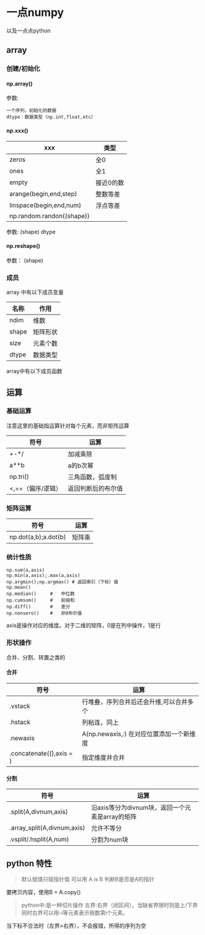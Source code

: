 # 一点numpy

以及一点点python

## array

### 创建/初始化

#### np.array()

参数:

    一个序列，初始化的数据
    dtype：数据类型（np.int,float,etc）

#### np.xxx()

|xxx|类型|
|---|---|
|zeros|全0|
|ones|全1|
|empty|接近0的数|
|arange(begin,end,step)|整数等差|
|linspace(begin,end,num)|浮点等差|
|np.random.randon((shape))

参数:
    (shape)
    dtype

#### np.reshape()

参数：
    (shape)

### 成员

array 中有以下成员变量

|名称|作用|
|----|----|
|ndim|维数|
|shape|矩阵形状|
|size|元素个数|
|dtype|数据类型|

array中有以下成员函数

## 运算

### 基础运算

注意这里的基础指运算针对每个元素，而非矩阵运算

|符号|运算|
|---|---|
|+-*/|加减乘除|
|a**b|a的b次幂|
|np.tri()|三角函数，弧度制|
|<,==（偏序/逻辑）|返回判断后的布尔值|

### 矩阵运算

|符号|运算|
|---|---|
|np.dot(a,b);a.dot(b)|矩阵乘|

### 统计性质

    np.sum(a,axis)
    np.min(a,axis);.max(a,axis)
    np.argmin();np.argmax() # 返回索引（下标）值
    np.mean()
    np.median()     #   中位数
    np.cumsum()     #   前缀和
    np.diff()       #   差分
    np.nonsero()    #   非0布尔值

axis是操作对应的维度。对于二维的矩阵，0是在列中操作，1是行

### 形状操作

合并、分割、转置之类的

#### 合并

|符号|运算|
|---|---|
|.vstack|行堆叠，序列合并后还会升维,可以合并多个|
|.hstack|列粘连，同上|
|.newaxis|A(np.newaxis,:) 在对应位置添加一个新维度|
|.concatenate((),axis = )|指定维度并合并|

#### 分割

|符号|运算|
|---|---|
|.split(A,divnum,axis)|沿axis等分为divnum块，返回一个元素是array的矩阵|
|.array_split(A,divnum,axis)|允许不等分|
|.vsplit/.hsplit(A,num)|分割为num块|

## python 特性

>默认赋值只赋指针值 可以用 A is B 判断B是否是A的指针

 要拷贝内容，使用B = A.copy()

>python中:是一种切片操作 左界:右界（闭区间）。当缺省界限时则是上/下界
同时右界可以用-i等元素表示倒数第i个元素。

 当下标不合法时（左界>右界），不会报错，所得的序列为空

